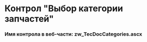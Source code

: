 ﻿---
description: 2.4.9.3
---
# Контрол "Выбор категории запчастей"
### Имя контрола в веб-части: zw_TecDocCategories.ascx

